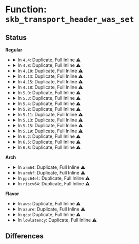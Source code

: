 # Function: <code>skb_transport_header_was_set</code>

## Status
<b>Regular</b>
<ul>
<li>
<details>
<summary>In <code>4.4</code>: Duplicate, Full Inline ⚠️</summary>

**Collision:** Static Duplication

**Inline:** Full

**Transformation:** False

**Instances:**

```
In drivers/net/tun.c (0)
Location: include/linux/skbuff.h:1991
Inline: True
```
```
In net/core/dev.c (0)
Location: include/linux/skbuff.h:1991
Inline: True
```
```
In net/core/net-traces.c (0)
Location: include/linux/skbuff.h:1991
Inline: True
```
```
In net/packet/af_packet.c (0)
Location: include/linux/skbuff.h:1991
Inline: True
```
</details>
</li>
<li>
<details>
<summary>In <code>4.8</code>: Duplicate, Full Inline ⚠️</summary>

**Collision:** Static Duplication

**Inline:** Full

**Transformation:** False

**Instances:**

```
In drivers/net/tun.c (0)
Location: include/linux/skbuff.h:2121
Inline: True
```
```
In net/core/dev.c (0)
Location: include/linux/skbuff.h:2121
Inline: True
```
```
In net/core/net-traces.c (ffffffff817a821e)
Location: include/linux/skbuff.h:2121
Inline: True
Inline callers:
  - net/core/net-traces.c:perf_trace_net_dev_start_xmit
  - net/core/net-traces.c:trace_event_raw_event_net_dev_start_xmit
```
```
In net/packet/af_packet.c (0)
Location: include/linux/skbuff.h:2121
Inline: True
```
</details>
</li>
<li>
<details>
<summary>In <code>4.10</code>: Duplicate, Full Inline ⚠️</summary>

**Collision:** Static Duplication

**Inline:** Full

**Transformation:** False

**Instances:**

```
In drivers/net/tun.c (0)
Location: include/linux/skbuff.h:2138
Inline: True
```
```
In net/core/dev.c (0)
Location: include/linux/skbuff.h:2138
Inline: True
```
```
In net/core/filter.c (0)
Location: include/linux/skbuff.h:2138
Inline: True
```
```
In net/core/net-traces.c (ffffffff817d6d6c)
Location: include/linux/skbuff.h:2138
Inline: True
Inline callers:
  - net/core/net-traces.c:perf_trace_net_dev_start_xmit
  - net/core/net-traces.c:trace_event_raw_event_net_dev_start_xmit
```
```
In net/packet/af_packet.c (0)
Location: include/linux/skbuff.h:2138
Inline: True
```
</details>
</li>
<li>
<details>
<summary>In <code>4.13</code>: Duplicate, Full Inline ⚠️</summary>

**Collision:** Static Duplication

**Inline:** Full

**Transformation:** False

**Instances:**

```
In drivers/net/tun.c (0)
Location: include/linux/skbuff.h:2177
Inline: True
```
```
In net/core/dev.c (0)
Location: include/linux/skbuff.h:2177
Inline: True
```
```
In net/core/filter.c (0)
Location: include/linux/skbuff.h:2177
Inline: True
```
```
In net/core/net-traces.c (ffffffff817f6ddc)
Location: include/linux/skbuff.h:2177
Inline: True
Inline callers:
  - net/core/net-traces.c:perf_trace_net_dev_start_xmit
  - net/core/net-traces.c:trace_event_raw_event_net_dev_start_xmit
```
```
In net/packet/af_packet.c (0)
Location: include/linux/skbuff.h:2177
Inline: True
```
</details>
</li>
<li>
<details>
<summary>In <code>4.15</code>: Duplicate, Full Inline ⚠️</summary>

**Collision:** Static Duplication

**Inline:** Full

**Transformation:** False

**Instances:**

```
In drivers/net/tun.c (0)
Location: include/linux/skbuff.h:2264
Inline: True
```
```
In net/core/dev.c (0)
Location: include/linux/skbuff.h:2264
Inline: True
```
```
In net/core/filter.c (0)
Location: include/linux/skbuff.h:2264
Inline: True
```
```
In net/core/net-traces.c (ffffffff818733bf)
Location: include/linux/skbuff.h:2264
Inline: True
Inline callers:
  - net/core/net-traces.c:perf_trace_net_dev_start_xmit
  - net/core/net-traces.c:trace_event_raw_event_net_dev_start_xmit
```
```
In net/packet/af_packet.c (0)
Location: include/linux/skbuff.h:2264
Inline: True
```
</details>
</li>
<li>
<details>
<summary>In <code>4.18</code>: Duplicate, Full Inline ⚠️</summary>

**Collision:** Static Duplication

**Inline:** Full

**Transformation:** False

**Instances:**

```
In drivers/net/tun.c (0)
Location: include/linux/skbuff.h:2275
Inline: True
```
```
In net/core/dev.c (0)
Location: include/linux/skbuff.h:2275
Inline: True
```
```
In net/core/filter.c (0)
Location: include/linux/skbuff.h:2275
Inline: True
```
```
In net/core/net-traces.c (ffffffff818c4b39)
Location: include/linux/skbuff.h:2275
Inline: True
Inline callers:
  - net/core/net-traces.c:perf_trace_net_dev_start_xmit
  - net/core/net-traces.c:trace_event_raw_event_net_dev_start_xmit
```
```
In net/packet/af_packet.c (0)
Location: include/linux/skbuff.h:2275
Inline: True
```
</details>
</li>
<li>
<details>
<summary>In <code>5.0</code>: Duplicate, Full Inline ⚠️</summary>

**Collision:** Static Duplication

**Inline:** Full

**Transformation:** False

**Instances:**

```
In drivers/net/tun.c (0)
Location: include/linux/skbuff.h:2353
Inline: True
```
```
In net/core/dev.c (0)
Location: include/linux/skbuff.h:2353
Inline: True
```
```
In net/core/filter.c (0)
Location: include/linux/skbuff.h:2353
Inline: True
```
```
In net/core/net-traces.c (ffffffff818edba9)
Location: include/linux/skbuff.h:2353
Inline: True
Inline callers:
  - net/core/net-traces.c:perf_trace_net_dev_start_xmit
  - net/core/net-traces.c:trace_event_raw_event_net_dev_start_xmit
```
```
In net/packet/af_packet.c (0)
Location: include/linux/skbuff.h:2353
Inline: True
```
</details>
</li>
<li>
<details>
<summary>In <code>5.3</code>: Duplicate, Full Inline ⚠️</summary>

**Collision:** Static Duplication

**Inline:** Full

**Transformation:** False

**Instances:**

```
In drivers/net/tun.c (0)
Location: include/linux/skbuff.h:2441
Inline: True
```
```
In net/core/skbuff.c (0)
Location: include/linux/skbuff.h:2441
Inline: True
```
```
In net/core/dev.c (0)
Location: include/linux/skbuff.h:2441
Inline: True
```
```
In net/core/filter.c (0)
Location: include/linux/skbuff.h:2441
Inline: True
```
```
In net/core/net-traces.c (ffffffff8193e4df)
Location: include/linux/skbuff.h:2441
Inline: True
Inline callers:
  - net/core/net-traces.c:perf_trace_net_dev_start_xmit
  - net/core/net-traces.c:trace_event_raw_event_net_dev_start_xmit
```
```
In net/packet/af_packet.c (0)
Location: include/linux/skbuff.h:2441
Inline: True
```
</details>
</li>
<li>
<details>
<summary>In <code>5.4</code>: Duplicate, Full Inline ⚠️</summary>

**Collision:** Static Duplication

**Inline:** Full

**Transformation:** False

**Instances:**

```
In drivers/net/tun.c (0)
Location: include/linux/skbuff.h:2455
Inline: True
```
```
In net/core/skbuff.c (0)
Location: include/linux/skbuff.h:2455
Inline: True
```
```
In net/core/dev.c (0)
Location: include/linux/skbuff.h:2455
Inline: True
```
```
In net/core/filter.c (0)
Location: include/linux/skbuff.h:2455
Inline: True
```
```
In net/core/net-traces.c (ffffffff8197136f)
Location: include/linux/skbuff.h:2455
Inline: True
Inline callers:
  - net/core/net-traces.c:perf_trace_net_dev_start_xmit
  - net/core/net-traces.c:trace_event_raw_event_net_dev_start_xmit
```
```
In net/packet/af_packet.c (0)
Location: include/linux/skbuff.h:2455
Inline: True
```
</details>
</li>
<li>
<details>
<summary>In <code>5.8</code>: Duplicate, Full Inline ⚠️</summary>

**Collision:** Static Duplication

**Inline:** Full

**Transformation:** False

**Instances:**

```
In drivers/net/tun.c (ffffffff8188db35)
Location: include/linux/skbuff.h:2478
Inline: True
Inline callers:
  - drivers/net/tun.c:tun_get_user
```
```
In net/core/skbuff.c (ffffffff819f45a1)
Location: include/linux/skbuff.h:2478
Inline: True
Inline callers:
  - net/core/skbuff.c:skb_dump
```
```
In net/core/dev.c (ffffffff81a08a30)
Location: include/linux/skbuff.h:2478
Inline: True
Inline callers:
  - net/core/dev.c:__netif_receive_skb_core
  - net/core/dev.c:qdisc_pkt_len_init
```
```
In net/core/filter.c (ffffffff81a2edab)
Location: include/linux/skbuff.h:2478
Inline: True
Inline callers:
  - net/core/filter.c:sk_skb_change_tail
  - net/core/filter.c:bpf_skb_change_tail
```
```
In net/core/net-traces.c (ffffffff81a452c7)
Location: include/linux/skbuff.h:2478
Inline: True
Inline callers:
  - net/core/net-traces.c:perf_trace_net_dev_start_xmit
  - net/core/net-traces.c:trace_event_raw_event_net_dev_start_xmit
```
```
In net/packet/af_packet.c (ffffffff81b85d32)
Location: include/linux/skbuff.h:2478
Inline: True
Inline callers:
  - net/packet/af_packet.c:packet_parse_headers
```
</details>
</li>
<li>
<details>
<summary>In <code>5.11</code>: Duplicate, Full Inline ⚠️</summary>

**Collision:** Static Duplication

**Inline:** Full

**Transformation:** False

**Instances:**

```
In drivers/net/tun.c (ffffffff8189c075)
Location: include/linux/skbuff.h:2499
Inline: True
Inline callers:
  - drivers/net/tun.c:tun_get_user
```
```
In net/core/skbuff.c (ffffffff819f1ff2)
Location: include/linux/skbuff.h:2499
Inline: True
Inline callers:
  - net/core/skbuff.c:skb_vlan_untag
  - net/core/skbuff.c:skb_dump
```
```
In net/core/dev.c (ffffffff81a09fda)
Location: include/linux/skbuff.h:2499
Inline: True
Inline callers:
  - net/core/dev.c:__netif_receive_skb_core
  - net/core/dev.c:qdisc_pkt_len_init
```
```
In net/core/filter.c (ffffffff81a308c1)
Location: include/linux/skbuff.h:2499
Inline: True
Inline callers:
  - net/core/filter.c:sk_skb_change_tail
  - net/core/filter.c:bpf_skb_change_tail
```
```
In net/core/net-traces.c (ffffffff81a494dc)
Location: include/linux/skbuff.h:2499
Inline: True
Inline callers:
  - net/core/net-traces.c:perf_trace_net_dev_start_xmit
  - net/core/net-traces.c:trace_event_raw_event_net_dev_start_xmit
```
```
In net/packet/af_packet.c (ffffffff81b96302)
Location: include/linux/skbuff.h:2499
Inline: True
Inline callers:
  - net/packet/af_packet.c:packet_parse_headers
```
</details>
</li>
<li>
<details>
<summary>In <code>5.13</code>: Duplicate, Full Inline ⚠️</summary>

**Collision:** Static Duplication

**Inline:** Full

**Transformation:** False

**Instances:**

```
In drivers/net/tun.c (ffffffff8187e5dc)
Location: include/linux/skbuff.h:2515
Inline: True
Inline callers:
  - drivers/net/tun.c:tun_get_user
```
```
In net/core/skbuff.c (ffffffff819d82e8)
Location: include/linux/skbuff.h:2515
Inline: True
Inline callers:
  - net/core/skbuff.c:skb_vlan_untag
  - net/core/skbuff.c:skb_dump
```
```
In net/core/dev.c (ffffffff819e7999)
Location: include/linux/skbuff.h:2515
Inline: True
Inline callers:
  - net/core/dev.c:qdisc_pkt_len_init
```
```
In net/core/filter.c (ffffffff81a190b2)
Location: include/linux/skbuff.h:2515
Inline: True
```
```
In net/core/net-traces.c (ffffffff81a2e43e)
Location: include/linux/skbuff.h:2515
Inline: True
Inline callers:
  - net/core/net-traces.c:perf_trace_net_dev_start_xmit
  - net/core/net-traces.c:trace_event_raw_event_net_dev_start_xmit
```
```
In net/packet/af_packet.c (ffffffff81b85262)
Location: include/linux/skbuff.h:2515
Inline: True
Inline callers:
  - net/packet/af_packet.c:packet_parse_headers
```
</details>
</li>
<li>
<details>
<summary>In <code>5.15</code>: Duplicate, Full Inline ⚠️</summary>

**Collision:** Static Duplication

**Inline:** Full

**Transformation:** False

**Instances:**

```
In drivers/net/tun.c (ffffffff8190fde9)
Location: include/linux/skbuff.h:2544
Inline: True
Inline callers:
  - drivers/net/tun.c:tun_get_user
```
```
In net/core/skbuff.c (ffffffff81a88138)
Location: include/linux/skbuff.h:2544
Inline: True
Inline callers:
  - net/core/skbuff.c:skb_vlan_untag
  - net/core/skbuff.c:skb_dump
```
```
In net/core/dev.c (ffffffff81a980b9)
Location: include/linux/skbuff.h:2544
Inline: True
Inline callers:
  - net/core/dev.c:qdisc_pkt_len_init
```
```
In net/core/filter.c (ffffffff81ac7362)
Location: include/linux/skbuff.h:2544
Inline: True
```
```
In net/core/net-traces.c (ffffffff81ae3a1e)
Location: include/linux/skbuff.h:2544
Inline: True
Inline callers:
  - net/core/net-traces.c:perf_trace_net_dev_start_xmit
  - net/core/net-traces.c:trace_event_raw_event_net_dev_start_xmit
```
```
In net/packet/af_packet.c (ffffffff81c51572)
Location: include/linux/skbuff.h:2544
Inline: True
Inline callers:
  - net/packet/af_packet.c:packet_parse_headers
```
</details>
</li>
<li>
<details>
<summary>In <code>5.19</code>: Duplicate, Full Inline ⚠️</summary>

**Collision:** Static Duplication

**Inline:** Full

**Transformation:** False

**Instances:**

```
In drivers/net/tun.c (ffffffff81a63b1b)
Location: include/linux/skbuff.h:2912
Inline: True
Inline callers:
  - drivers/net/tun.c:tun_xdp_one
  - drivers/net/tun.c:tun_get_user
```
```
In net/core/skbuff.c (ffffffff81bfd5bc)
Location: include/linux/skbuff.h:2912
Inline: True
Inline callers:
  - net/core/skbuff.c:skb_vlan_untag
  - net/core/skbuff.c:skb_dump
```
```
In net/core/dev.c (ffffffff81c0fd69)
Location: include/linux/skbuff.h:2912
Inline: True
Inline callers:
  - net/core/dev.c:qdisc_pkt_len_init
```
```
In net/core/filter.c (ffffffff81c43bc2)
Location: include/linux/skbuff.h:2912
Inline: True
```
```
In net/core/net-traces.c (ffffffff81c671f9)
Location: include/linux/skbuff.h:2912
Inline: True
Inline callers:
  - net/core/net-traces.c:perf_trace_net_dev_start_xmit
  - net/core/net-traces.c:trace_event_raw_event_net_dev_start_xmit
```
```
In net/packet/af_packet.c (ffffffff81df360f)
Location: include/linux/skbuff.h:2912
Inline: True
Inline callers:
  - net/packet/af_packet.c:packet_parse_headers
```
</details>
</li>
<li>
<details>
<summary>In <code>6.2</code>: Duplicate, Full Inline ⚠️</summary>

**Collision:** Static Duplication

**Inline:** Full

**Transformation:** False

**Instances:**

```
In drivers/net/tun.c (ffffffff81bf2cfb)
Location: include/linux/skbuff.h:2804
Inline: True
Inline callers:
  - drivers/net/tun.c:tun_xdp_one
  - drivers/net/tun.c:tun_get_user
```
```
In net/core/skbuff.c (ffffffff81dac5a6)
Location: include/linux/skbuff.h:2804
Inline: True
Inline callers:
  - net/core/skbuff.c:skb_vlan_untag
  - net/core/skbuff.c:skb_dump
```
```
In net/core/dev.c (ffffffff81dbf7a9)
Location: include/linux/skbuff.h:2804
Inline: True
Inline callers:
  - net/core/dev.c:qdisc_pkt_len_init
```
```
In net/core/filter.c (ffffffff81df7db2)
Location: include/linux/skbuff.h:2804
Inline: True
```
```
In net/core/net-traces.c (ffffffff81e1e315)
Location: include/linux/skbuff.h:2804
Inline: True
Inline callers:
  - net/core/net-traces.c:perf_trace_net_dev_start_xmit
  - net/core/net-traces.c:trace_event_raw_event_net_dev_start_xmit
```
```
In net/packet/af_packet.c (ffffffff81fc83df)
Location: include/linux/skbuff.h:2804
Inline: True
Inline callers:
  - net/packet/af_packet.c:packet_parse_headers
```
</details>
</li>
<li>
<details>
<summary>In <code>6.5</code>: Duplicate, Full Inline ⚠️</summary>

**Collision:** Static Duplication

**Inline:** Full

**Transformation:** False

**Instances:**

```
In drivers/net/tun.c (ffffffff81c49ed0)
Location: include/linux/skbuff.h:2858
Inline: True
Inline callers:
  - drivers/net/tun.c:tun_xdp_one
  - drivers/net/tun.c:tun_get_user
```
```
In net/core/skbuff.c (ffffffff81e1bd26)
Location: include/linux/skbuff.h:2858
Inline: True
Inline callers:
  - net/core/skbuff.c:skb_vlan_untag
  - net/core/skbuff.c:skb_dump
```
```
In net/core/dev.c (ffffffff81e2f458)
Location: include/linux/skbuff.h:2858
Inline: True
Inline callers:
  - net/core/dev.c:qdisc_pkt_len_init
```
```
In net/core/filter.c (ffffffff81e67492)
Location: include/linux/skbuff.h:2858
Inline: True
```
```
In net/core/net-traces.c (ffffffff81e95649)
Location: include/linux/skbuff.h:2858
Inline: True
Inline callers:
  - net/core/net-traces.c:perf_trace_net_dev_start_xmit
  - net/core/net-traces.c:perf_trace_net_dev_start_xmit
  - net/core/net-traces.c:trace_event_raw_event_net_dev_start_xmit
  - net/core/net-traces.c:trace_event_raw_event_net_dev_start_xmit
```
```
In net/ipv6/seg6_local.c (ffffffff8201d102)
Location: include/linux/skbuff.h:2858
Inline: True
Inline callers:
  - net/ipv6/seg6_local.c:seg6_pop_srh
```
```
In net/packet/af_packet.c (ffffffff82028eff)
Location: include/linux/skbuff.h:2858
Inline: True
Inline callers:
  - net/packet/af_packet.c:packet_parse_headers
```
</details>
</li>
<li>
<details>
<summary>In <code>6.8</code>: Duplicate, Full Inline ⚠️</summary>

**Collision:** Static Duplication

**Inline:** Full

**Transformation:** False

**Instances:**

```
In drivers/net/tun.c (ffffffff81cff860)
Location: include/linux/skbuff.h:2865
Inline: True
Inline callers:
  - drivers/net/tun.c:tun_xdp_one
  - drivers/net/tun.c:tun_get_user
```
```
In net/core/skbuff.c (ffffffff81ed92e6)
Location: include/linux/skbuff.h:2865
Inline: True
Inline callers:
  - net/core/skbuff.c:skb_vlan_untag
  - net/core/skbuff.c:skb_dump
```
```
In net/core/dev.c (ffffffff81ef96c2)
Location: include/linux/skbuff.h:2865
Inline: True
Inline callers:
  - net/core/dev.c:__dev_queue_xmit
```
```
In net/core/filter.c (ffffffff81f26652)
Location: include/linux/skbuff.h:2865
Inline: True
```
```
In net/core/net-traces.c (ffffffff81f57bc0)
Location: include/linux/skbuff.h:2865
Inline: True
Inline callers:
  - net/core/net-traces.c:perf_trace_net_dev_start_xmit
  - net/core/net-traces.c:perf_trace_net_dev_start_xmit
  - net/core/net-traces.c:trace_event_raw_event_net_dev_start_xmit
  - net/core/net-traces.c:trace_event_raw_event_net_dev_start_xmit
```
```
In net/ipv6/seg6_local.c (ffffffff820ec0e2)
Location: include/linux/skbuff.h:2865
Inline: True
Inline callers:
  - net/ipv6/seg6_local.c:seg6_pop_srh
```
```
In net/packet/af_packet.c (ffffffff820f893f)
Location: include/linux/skbuff.h:2865
Inline: True
Inline callers:
  - net/packet/af_packet.c:packet_parse_headers
```
</details>
</li>
</ul>
<b>Arch</b>
<ul>
<li>
<details>
<summary>In <code>arm64</code>: Duplicate, Full Inline ⚠️</summary>

**Collision:** Static Duplication

**Inline:** Full

**Transformation:** False

**Instances:**

```
In drivers/net/tun.c (0)
Location: include/linux/skbuff.h:2455
Inline: True
```
```
In net/core/skbuff.c (0)
Location: include/linux/skbuff.h:2455
Inline: True
```
```
In net/core/dev.c (0)
Location: include/linux/skbuff.h:2455
Inline: True
```
```
In net/core/filter.c (0)
Location: include/linux/skbuff.h:2455
Inline: True
```
```
In net/core/net-traces.c (ffff800010c19d98)
Location: include/linux/skbuff.h:2455
Inline: True
Inline callers:
  - net/core/net-traces.c:perf_trace_net_dev_start_xmit
  - net/core/net-traces.c:trace_event_raw_event_net_dev_start_xmit
```
```
In net/packet/af_packet.c (0)
Location: include/linux/skbuff.h:2455
Inline: True
```
</details>
</li>
<li>
<details>
<summary>In <code>armhf</code>: Duplicate, Full Inline ⚠️</summary>

**Collision:** Static Duplication

**Inline:** Full

**Transformation:** False

**Instances:**

```
In drivers/net/tun.c (c0ac672c)
Location: include/linux/skbuff.h:2455
Inline: True
Inline callers:
  - drivers/net/tun.c:tun_xdp_one
  - drivers/net/tun.c:tun_get_user
```
```
In net/core/skbuff.c (c0cd0090)
Location: include/linux/skbuff.h:2455
Inline: True
Inline callers:
  - net/core/skbuff.c:skb_dump
```
```
In net/core/dev.c (c0cecf6c)
Location: include/linux/skbuff.h:2455
Inline: True
Inline callers:
  - net/core/dev.c:__netif_receive_skb_core
  - net/core/dev.c:__dev_queue_xmit
```
```
In net/core/filter.c (c0d175d4)
Location: include/linux/skbuff.h:2455
Inline: True
Inline callers:
  - net/core/filter.c:sk_skb_change_tail
  - net/core/filter.c:bpf_skb_change_tail
```
```
In net/core/net-traces.c (c0d2f5e8)
Location: include/linux/skbuff.h:2455
Inline: True
Inline callers:
  - net/core/net-traces.c:perf_trace_net_dev_start_xmit
  - net/core/net-traces.c:trace_event_raw_event_net_dev_start_xmit
```
```
In net/packet/af_packet.c (c0e58284)
Location: include/linux/skbuff.h:2455
Inline: True
Inline callers:
  - net/packet/af_packet.c:packet_parse_headers
```
</details>
</li>
<li>
<details>
<summary>In <code>ppc64el</code>: Duplicate, Full Inline ⚠️</summary>

**Collision:** Static Duplication

**Inline:** Full

**Transformation:** False

**Instances:**

```
In drivers/net/tun.c (0)
Location: include/linux/skbuff.h:2455
Inline: True
```
```
In net/core/skbuff.c (0)
Location: include/linux/skbuff.h:2455
Inline: True
```
```
In net/core/dev.c (0)
Location: include/linux/skbuff.h:2455
Inline: True
```
```
In net/core/filter.c (0)
Location: include/linux/skbuff.h:2455
Inline: True
```
```
In net/core/net-traces.c (c000000000d06850)
Location: include/linux/skbuff.h:2455
Inline: True
Inline callers:
  - net/core/net-traces.c:perf_trace_net_dev_start_xmit
  - net/core/net-traces.c:trace_event_raw_event_net_dev_start_xmit
```
```
In net/packet/af_packet.c (0)
Location: include/linux/skbuff.h:2455
Inline: True
```
</details>
</li>
<li>
<details>
<summary>In <code>riscv64</code>: Duplicate, Full Inline ⚠️</summary>

**Collision:** Static Duplication

**Inline:** Full

**Transformation:** False

**Instances:**

```
In drivers/net/tun.c (0)
Location: include/linux/skbuff.h:2455
Inline: True
```
```
In net/core/skbuff.c (0)
Location: include/linux/skbuff.h:2455
Inline: True
```
```
In net/core/dev.c (0)
Location: include/linux/skbuff.h:2455
Inline: True
```
```
In net/core/filter.c (0)
Location: include/linux/skbuff.h:2455
Inline: True
```
```
In net/core/net-traces.c (ffffffe0007910fc)
Location: include/linux/skbuff.h:2455
Inline: True
Inline callers:
  - net/core/net-traces.c:perf_trace_net_dev_start_xmit
  - net/core/net-traces.c:trace_event_raw_event_net_dev_start_xmit
```
```
In net/packet/af_packet.c (0)
Location: include/linux/skbuff.h:2455
Inline: True
```
</details>
</li>
</ul>
<b>Flavor</b>
<ul>
<li>
<details>
<summary>In <code>aws</code>: Duplicate, Full Inline ⚠️</summary>

**Collision:** Static Duplication

**Inline:** Full

**Transformation:** False

**Instances:**

```
In drivers/net/tun.c (0)
Location: include/linux/skbuff.h:2455
Inline: True
```
```
In net/core/skbuff.c (0)
Location: include/linux/skbuff.h:2455
Inline: True
```
```
In net/core/dev.c (0)
Location: include/linux/skbuff.h:2455
Inline: True
```
```
In net/core/filter.c (0)
Location: include/linux/skbuff.h:2455
Inline: True
```
```
In net/core/net-traces.c (ffffffff8191133f)
Location: include/linux/skbuff.h:2455
Inline: True
Inline callers:
  - net/core/net-traces.c:perf_trace_net_dev_start_xmit
  - net/core/net-traces.c:trace_event_raw_event_net_dev_start_xmit
```
```
In net/packet/af_packet.c (0)
Location: include/linux/skbuff.h:2455
Inline: True
```
</details>
</li>
<li>
<details>
<summary>In <code>azure</code>: Duplicate, Full Inline ⚠️</summary>

**Collision:** Static Duplication

**Inline:** Full

**Transformation:** False

**Instances:**

```
In drivers/net/tun.c (0)
Location: include/linux/skbuff.h:2455
Inline: True
```
```
In net/core/skbuff.c (0)
Location: include/linux/skbuff.h:2455
Inline: True
```
```
In net/core/dev.c (0)
Location: include/linux/skbuff.h:2455
Inline: True
```
```
In net/core/filter.c (0)
Location: include/linux/skbuff.h:2455
Inline: True
```
```
In net/core/net-traces.c (ffffffff818cb0ff)
Location: include/linux/skbuff.h:2455
Inline: True
Inline callers:
  - net/core/net-traces.c:perf_trace_net_dev_start_xmit
  - net/core/net-traces.c:trace_event_raw_event_net_dev_start_xmit
```
```
In net/packet/af_packet.c (0)
Location: include/linux/skbuff.h:2455
Inline: True
```
</details>
</li>
<li>
<details>
<summary>In <code>gcp</code>: Duplicate, Full Inline ⚠️</summary>

**Collision:** Static Duplication

**Inline:** Full

**Transformation:** False

**Instances:**

```
In drivers/net/tun.c (0)
Location: include/linux/skbuff.h:2455
Inline: True
```
```
In net/core/skbuff.c (0)
Location: include/linux/skbuff.h:2455
Inline: True
```
```
In net/core/dev.c (0)
Location: include/linux/skbuff.h:2455
Inline: True
```
```
In net/core/filter.c (0)
Location: include/linux/skbuff.h:2455
Inline: True
```
```
In net/core/net-traces.c (ffffffff8196236f)
Location: include/linux/skbuff.h:2455
Inline: True
Inline callers:
  - net/core/net-traces.c:perf_trace_net_dev_start_xmit
  - net/core/net-traces.c:trace_event_raw_event_net_dev_start_xmit
```
```
In net/packet/af_packet.c (0)
Location: include/linux/skbuff.h:2455
Inline: True
```
</details>
</li>
<li>
<details>
<summary>In <code>lowlatency</code>: Duplicate, Full Inline ⚠️</summary>

**Collision:** Static Duplication

**Inline:** Full

**Transformation:** False

**Instances:**

```
In drivers/net/tun.c (0)
Location: include/linux/skbuff.h:2455
Inline: True
```
```
In net/core/skbuff.c (0)
Location: include/linux/skbuff.h:2455
Inline: True
```
```
In net/core/dev.c (0)
Location: include/linux/skbuff.h:2455
Inline: True
```
```
In net/core/filter.c (0)
Location: include/linux/skbuff.h:2455
Inline: True
```
```
In net/core/net-traces.c (ffffffff819845df)
Location: include/linux/skbuff.h:2455
Inline: True
Inline callers:
  - net/core/net-traces.c:perf_trace_net_dev_start_xmit
  - net/core/net-traces.c:trace_event_raw_event_net_dev_start_xmit
```
```
In net/packet/af_packet.c (0)
Location: include/linux/skbuff.h:2455
Inline: True
```
</details>
</li>
</ul>

## Differences
